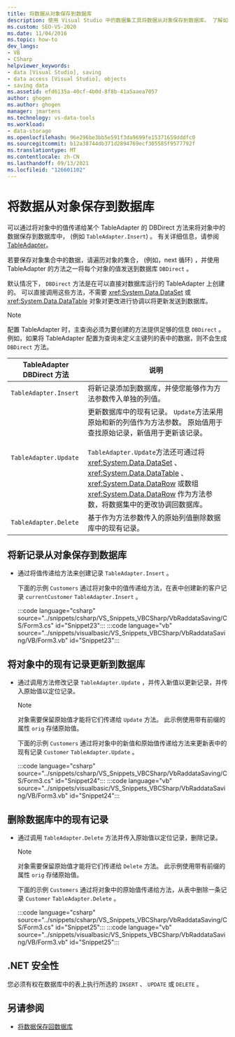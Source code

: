 ```yaml
---
title: 将数据从对象保存到数据库
description: 使用 Visual Studio 中的数据集工具将数据从对象保存到数据库。 了解如何保存新记录、更新现有记录和删除现有记录。
ms.custom: SEO-VS-2020
ms.date: 11/04/2016
ms.topic: how-to
dev_langs:
- VB
- CSharp
helpviewer_keywords:
- data [Visual Studio], saving
- data access [Visual Studio], objects
- saving data
ms.assetid: efd6135a-40cf-4b0d-8f8b-41a5aaea7057
author: ghogen
ms.author: ghogen
manager: jmartens
ms.technology: vs-data-tools
ms.workload:
- data-storage
ms.openlocfilehash: 96e296be3bb5e591f3da9699fe15371659dddfc0
ms.sourcegitcommit: b12a38744db371d2894769ecf305585f9577792f
ms.translationtype: MT
ms.contentlocale: zh-CN
ms.lasthandoff: 09/13/2021
ms.locfileid: "126601102"
---
```

# <a name="save-data-from-an-object-to-a-database"></a>将数据从对象保存到数据库

可以通过将对象中的值传递给某个 TableAdapter 的 DBDirect 方法来将对象中的数据保存到数据库中， (例如 `TableAdapter.Insert`) 。 有关详细信息，请参阅 [TableAdapter](../data-tools/create-and-configure-tableadapters.md)。

若要保存对象集合中的数据，请遍历对象的集合， (例如，next 循环) ，并使用 TableAdapter 的方法之一将每个对象的值发送到数据库 `DBDirect` 。

默认情况下， `DBDirect` 方法是在可以直接对数据库运行的 TableAdapter 上创建的。 可以直接调用这些方法，不需要 <xref:System.Data.DataSet> 或 <xref:System.Data.DataTable> 对象对更改进行协调以将更新发送到数据库。

> [!NOTE]
> 配置 TableAdapter 时，主查询必须为要创建的方法提供足够的信息 `DBDirect` 。 例如，如果将 TableAdapter 配置为查询未定义主键列的表中的数据，则不会生成 `DBDirect` 方法。

|TableAdapter DBDirect 方法|说明|
| - |-----------------|
|`TableAdapter.Insert`|将新记录添加到数据库，并使您能够作为方法参数传入单独的列值。|
|`TableAdapter.Update`|更新数据库中的现有记录。 `Update`方法采用原始和新的列值作为方法参数。 原始值用于查找原始记录，新值用于更新该记录。<br /><br /> `TableAdapter.Update`方法还可通过将 <xref:System.Data.DataSet> 、 <xref:System.Data.DataTable> 、 <xref:System.Data.DataRow> 或数组 <xref:System.Data.DataRow> 作为方法参数，将数据集中的更改协调回数据库。|
|`TableAdapter.Delete`|基于作为方法参数传入的原始列值删除数据库中的现有记录。|

## <a name="to-save-new-records-from-an-object-to-a-database"></a>将新记录从对象保存到数据库

- 通过将值传递给方法来创建记录 `TableAdapter.Insert` 。

     下面的示例 `Customers` 通过将对象中的值传递给方法，在表中创建新的客户记录 `currentCustomer` `TableAdapter.Insert` 。

     :::code language="csharp" source="../snippets/csharp/VS_Snippets_VBCSharp/VbRaddataSaving/CS/Form3.cs" id="Snippet23":::
     :::code language="vb" source="../snippets/visualbasic/VS_Snippets_VBCSharp/VbRaddataSaving/VB/Form3.vb" id="Snippet23":::

## <a name="to-update-existing-records-from-an-object-to-a-database"></a>将对象中的现有记录更新到数据库

- 通过调用方法修改记录 `TableAdapter.Update` ，并传入新值以更新记录，并传入原始值以定位记录。

    > [!NOTE]
    > 对象需要保留原始值才能将它们传递给 `Update` 方法。 此示例使用带有前缀的属性 `orig` 存储原始值。

     下面的示例 `Customers` 通过将对象中的新值和原始值传递给方法来更新表中的现有记录 `Customer` `TableAdapter.Update` 。

     :::code language="csharp" source="../snippets/csharp/VS_Snippets_VBCSharp/VbRaddataSaving/CS/Form3.cs" id="Snippet24":::
     :::code language="vb" source="../snippets/visualbasic/VS_Snippets_VBCSharp/VbRaddataSaving/VB/Form3.vb" id="Snippet24":::

## <a name="to-delete-existing-records-from-a-database"></a>删除数据库中的现有记录

- 通过调用 `TableAdapter.Delete` 方法并传入原始值以定位记录，删除记录。

    > [!NOTE]
    > 对象需要保留原始值才能将它们传递给 `Delete` 方法。 此示例使用带有前缀的属性 `orig` 存储原始值。

     下面的示例 `Customers` 通过将对象中的原始值传递给方法，从表中删除一条记录 `Customer` `TableAdapter.Delete` 。

     :::code language="csharp" source="../snippets/csharp/VS_Snippets_VBCSharp/VbRaddataSaving/CS/Form3.cs" id="Snippet25":::
     :::code language="vb" source="../snippets/visualbasic/VS_Snippets_VBCSharp/VbRaddataSaving/VB/Form3.vb" id="Snippet25":::

## <a name="net-security"></a>.NET 安全性

您必须有权在数据库中的表上执行所选的 `INSERT` 、 `UPDATE` 或 `DELETE` 。

## <a name="see-also"></a>另请参阅

- [将数据保存回数据库](../data-tools/save-data-back-to-the-database.md)
